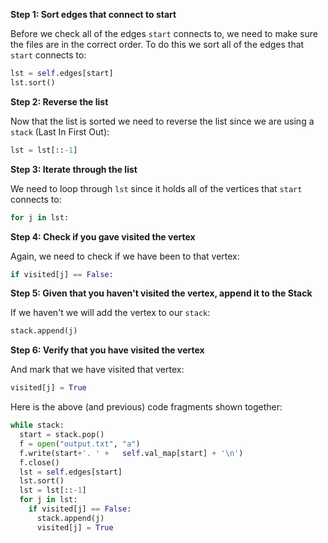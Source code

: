 <!---title{print_ordered_file_structure() Function Part 2 Explained}--->

<!--badges={Python:18,Algorithms:18}-->

<!--concepts={directedGraphs, introToGraphs, useOfGraphs, Depth First Search (DFS), Stack Manipulation}-->
**Step 1: Sort edges that connect to start**

Before we check all of the edges `start` connects to, we need to make sure the files are in the correct order. To do this we sort all of the edges that `start` connects to:

```python
lst = self.edges[start]
lst.sort()
```
**Step 2: Reverse the list**

Now that the list is sorted we need to reverse the list since we are using a `stack` (Last In First Out):

```python
lst = lst[::-1]
```
**Step 3: Iterate through the list**

We need to loop through `lst` since it holds all of the vertices that `start` connects to:

```python
for j in lst:
```
**Step 4: Check if you gave visited the vertex**

Again, we need to check if we have been to that vertex:

```python
if visited[j] == False: 
```
**Step 5: Given that you haven't visited the vertex, append it to the Stack**

If we haven't we will add the vertex to our `stack`:

```python
stack.append(j)
```
**Step 6: Verify that you have visited the vertex**

And mark that we have visited that vertex:

```python
visited[j] = True
```

Here is the above (and previous) code fragments shown together:

```python
while stack:
  start = stack.pop()
  f = open("output.txt", "a")
  f.write(start+'. ' +   self.val_map[start] + '\n')
  f.close()
  lst = self.edges[start]
  lst.sort()
  lst = lst[::-1]
  for j in lst:
    if visited[j] == False: 
      stack.append(j)
      visited[j] = True
```


